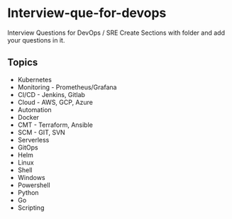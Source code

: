 # Interview-que-for-devops
Interview Questions for DevOps / SRE
Create Sections with folder and add your questions in it.
## Topics
- Kubernetes
- Monitoring - Prometheus/Grafana
- CI/CD - Jenkins, Gitlab
- Cloud - AWS, GCP, Azure
- Automation
- Docker
- CMT - Terraform, Ansible
- SCM - GIT, SVN
- Serverless
- GitOps
- Helm
- Linux
- Shell
- Windows
- Powershell
- Python
- Go
- Scripting
